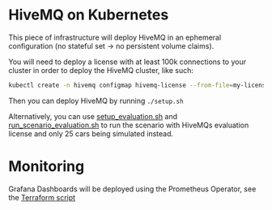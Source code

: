 # HiveMQ on Kubernetes

This piece of infrastructure will deploy HiveMQ in an ephemeral configuration (no stateful set -> no persistent volume claims).

You will need to deploy a license with at least 100k connections to your cluster in order to deploy the HiveMQ cluster, like such:

```bash
kubectl create -n hivemq configmap hivemq-license --from-file=my-license.lic || true
```

Then you can deploy HiveMQ by running `./setup.sh`

Alternatively, you can use [setup_evaluation.sh](setup_evaluation.sh) and [run_scenario_evaluation.sh](../test-generator/run_scenario_evaluation.sh) to run the scenario with HiveMQs evaluation license and only 25 cars being simulated instead.

# Monitoring

Grafana Dashboards will be deployed using the Prometheus Operator, see the [Terraform script](../terraform-gcp)
